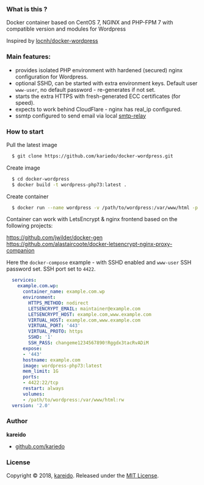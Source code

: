 
### What is this ?
Docker container based on CentOS 7, NGINX and PHP-FPM 7 with compatible version and modules for Wordpress

Inspired by [locnh/docker-wordpress](https://github.com/locnh/docker-wordpress)

### Main features:
 - provides isolated PHP environment with hardened (secured) nginx configuration for Wordpress.  
 - optional SSHD, can be started with extra environment keys. Default user `www-user`, no default password - re-generates if not set.
 - starts the extra HTTPS with fresh-generated ECC certificates (for speed).
 - expects to work behind CloudFlare - nginx has real_ip configured.
 - ssmtp configured to send email via local [smtp-relay](https://github.com/namshi/docker-smtp)

### How to start

Pull the latest image

```sh
  $ git clone https://github.com/kariedo/docker-wordpress.git
```

Create image

```sh
  $ cd docker-wordpress
  $ docker build -t wordpress-php73:latest .
```

Create container

```sh
  $ docker run --name wordpress -v /path/to/wordpress:/var/www/html -p 80:80 -p 443:443 -d wordpress-php73:latest
```

Container can work with LetsEncrypt & nginx frontend based on the following projects:

[  https://github.com/jwilder/docker-gen
]()  
[https://github.com/alastaircoote/docker-letsencrypt-nginx-proxy-companion
]()

Here the `docker-compose` example - with SSHD enabled and `www-user` SSH password set. SSH port set to `4422`.

```yaml
  services:
    example.com.wp:
      container_name: example.com.wp
      environment:
        HTTPS_METHOD: nodirect
        LETSENCRYPT_EMAIL: maintainer@example.com
        LETSENCRYPT_HOST: example.com,www.example.com
        VIRTUAL_HOST: example.com,www.example.com
        VIRTUAL_PORT: '443'
        VIRTUAL_PROTO: https
        SSHD: '1'
        SSH_PASS: changeme1234567890!Rggdx3tacRvADiM
      expose:
      - '443'
      hostname: example.com
      image: wordpress-php73:latest
      mem_limit: 1G
      ports:
      - 4422:22/tcp
      restart: always
      volumes:
      - /path/to/wordpress:/var/www/html:rw
  version: '2.0'
```

### Author

**kareido**

* [github.com/kariedo](https://github.com/kariedo/)

### License

Copyright © 2018, [kareido](https://github.com/kariedo).
Released under the [MIT License](LICENSE).
